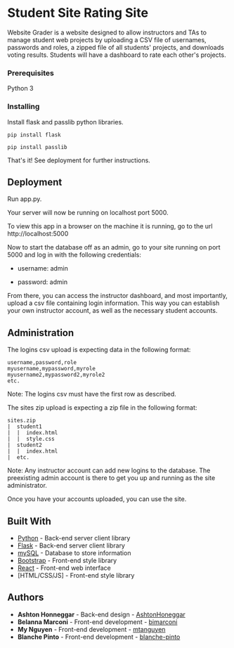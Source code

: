 # Student Site Rating Site

Website Grader is a website designed to allow instructors and TAs to manage student web projects by uploading a CSV file of usernames, passwords and roles, a zipped file of all students' projects, and downloads voting results. Students will have a dashboard to rate each other's projects.

### Prerequisites

Python 3

### Installing

Install flask and passlib python libraries.

```
pip install flask

pip install passlib
```
That's it! See deployment for further instructions.

## Deployment

Run app.py.

Your server will now be running on localhost port 5000.

To view this app in a browser on the machine it is running, go to the url http://localhost:5000

Now to start the database off as an admin, go to your site running on port 5000 and log in with the
following credentials:

* username: admin

* password: admin

From there, you can access the instructor dashboard, and most importantly, upload a csv file
containing login information. This way you can establish your own instructor account, as well as the
necessary student accounts.

## Administration

The logins csv upload is expecting data in the following format: 
```
username,password,role
myusername,mypassword,myrole 
myusername2,mypassword2,myrole2 
etc.
```
Note: The logins csv must have the first row as described.


The sites zip upload is expecting a zip file in the following format:

```
sites.zip 
|  student1 
|  |  index.html 
|  |  style.css 
|  student2 
|  |  index.html 
|  etc.
```

Note: Any instructor account can add new logins to the database. The preexisting admin account is there to get you up and running as the site administrator.

Once you have your accounts uploaded, you can use the site.

## Built With

* [Python](https://www.python.org) - Back-end server client library
* [Flask](http://flask.pocoo.org/) - Back-end server client library
* [mySQL](https://www.mysql.com) - Database to store information
* [Bootstrap](https://getbootstrap.com/) - Front-end style library
* [React](https://reactjs.org) - Front-end web interface 
* [HTML/CSS/JS] - Front-end style library


## Authors

* **Ashton Honneggar** - Back-end design - [AshtonHoneggar](https://github.com/AshtonHoneggar)
* **Belanna Marconi** - Front-end development -
  [bimarconi](https://github.com/bimarconi)
* **My Nguyen** - Front-end development - [mtanguyen](https://github.com/mtanguyen)
* **Blanche Pinto** - Front-end development -
  [blanche-pinto](https://github.com/blanche-pinto)
